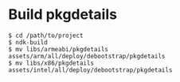 Build pkgdetails
================

    $ cd /path/to/project
    $ ndk-build
    $ mv libs/armeabi/pkgdetails assets/arm/all/deploy/debootstrap/pkgdetails
    $ mv libs/x86/pkgdetails assets/intel/all/deploy/debootstrap/pkgdetails

